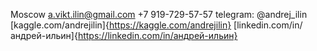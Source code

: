 
Moscow
a.vikt.ilin@gmail.com 
+7 919-729-57-57 
telegram: @andrej_ilin 
[kaggle.com/andrejilin]{https://kaggle.com/andrejilin}
[linkedin.com/in/андрей-ильин]{https://linkedin.com/in/андрей-ильин}
